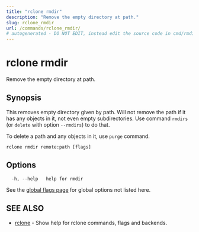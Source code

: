 ```yaml
---
title: "rclone rmdir"
description: "Remove the empty directory at path."
slug: rclone_rmdir
url: /commands/rclone_rmdir/
# autogenerated - DO NOT EDIT, instead edit the source code in cmd/rmdir/ and as part of making a release run "make commanddocs"
---
```

# rclone rmdir

Remove the empty directory at path.

## Synopsis


This removes empty directory given by path. Will not remove the path if it
has any objects in it, not even empty subdirectories. Use
command `rmdirs` (or `delete` with option `--rmdirs`)
to do that.

To delete a path and any objects in it, use `purge` command.


```
rclone rmdir remote:path [flags]
```

## Options

```
  -h, --help   help for rmdir
```

See the [global flags page](/flags/) for global options not listed here.

## SEE ALSO

* [rclone](/commands/rclone/)	 - Show help for rclone commands, flags and backends.


